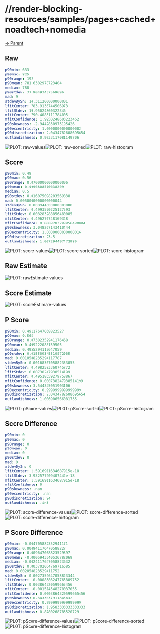 
# //render-blocking-resources/samples/pages+cached+noadtech+nomedia

[→ Parent](../..)


## Raw


```yaml
p90min: 633
p90max: 825
p90range: 192
p90mean: 781.6382978723404
median: 788
p90stdev: 37.90493457569696
mad: 9
stdevBySn: 14.311200000000001
lfitCenter: 783.9136744506973
lfitStdev: 19.95024860322346
mfitCenter: 790.4085111784005
mfitConfidence: 1.9950248603223462
p90skewness: -2.9442830975195426
p90eccentricity: 1.0000000000000002
p90discretization: 2.0434782608695654
outlandishness: 0.9933117081149706

```

![PLOT: raw-values](./raw/values.svg)![PLOT: raw-sorted](./raw/sorted.svg)![PLOT: raw-histogram](./raw/histogram.svg)
## Score


```yaml
p90min: 0.49
p90max: 0.56
p90range: 0.07000000000000006
p90mean: 0.4996808510638299
median: 0.5
p90stdev: 0.016075098203569838
mad: 0.0050000000000000044
stdevBySn: 0.008944500000000008
lfitCenter: 0.4993570225127593
lfitStdev: 0.008283288856480085
mfitCenter: 0.496270748169348
mfitConfidence: 0.0008283288856480084
p90skewness: 3.048267143410444
p90eccentricity: 1.0000000000000016
p90discretization: 23.5
outlandishness: 1.007294497472986

```

![PLOT: score-values](./score/values.svg)![PLOT: score-sorted](./score/sorted.svg)![PLOT: score-histogram](./score/histogram.svg)
## Raw Estimate

![PLOT: rawEstimate-values](./rawEstimate/values.svg)
## Score Estimate

![PLOT: scoreEstimate-values](./scoreEstimate/values.svg)
## P Score


```yaml
p90min: 0.49117647058823527
p90max: 0.565
p90range: 0.07382352941176468
p90mean: 0.499222083159505
median: 0.4955294117647059
p90stdev: 0.015589345510872085
mad: 0.0010588235294117787
stdevBySn: 0.0016836705882353055
lfitCenter: 0.4982583360745772
lfitStdev: 0.00738247938514199
mfitCenter: 0.49518359279758867
mfitConfidence: 0.000738247938514199
p90skewness: 3.544345051903106
p90eccentricity: 0.9999999999999999
p90discretization: 2.0434782608695654
outlandishness: 1.006906566081735

```

![PLOT: pScore-values](./pScore/values.svg)![PLOT: pScore-sorted](./pScore/sorted.svg)![PLOT: pScore-histogram](./pScore/histogram.svg)
## Score Difference


```yaml
p90min: 0
p90max: 0
p90range: 0
p90mean: 0
median: 0
p90stdev: 0
mad: 0
stdevBySn: 0
lfitCenter: 1.5916911634687915e-18
lfitStdev: 3.932577909407442e-18
mfitCenter: 1.5916911634687915e-18
mfitConfidence: 0
p90skewness: .nan
p90eccentricity: .nan
p90discretization: 94
outlandishness: .inf

```

![PLOT: score-difference-values](./score-difference/values.svg)![PLOT: score-difference-sorted](./score-difference/sorted.svg)![PLOT: score-difference-histogram](./score-difference/histogram.svg)
## P Score Difference


```yaml
p90min: -0.004705882352941171
p90max: 0.004941176470588227
p90range: 0.009647058823529397
p90mean: -0.0005943540536782069
median: -0.0024117647058823632
p90stdev: 0.003702034769716685
mad: 0.002058823529411752
stdevBySn: 0.0027359647058823344
lfitCenter: -0.0008586247765809752
lfitStdev: 0.003864320599665456
mfitCenter: -0.001514548270037055
mfitConfidence: 0.0003864320599665456
p90skewness: 0.3433037911845632
p90eccentricity: 0.9999999999999999
p90discretization: 1.9583333333333333
outlandishness: 0.8780268783520729

```

![PLOT: pScore-difference-values](./pScore-difference/values.svg)![PLOT: pScore-difference-sorted](./pScore-difference/sorted.svg)![PLOT: pScore-difference-histogram](./pScore-difference/histogram.svg)